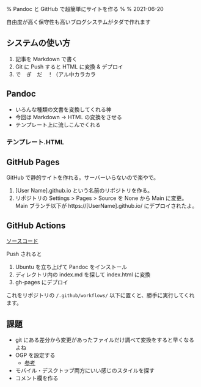 % Pandoc と GitHub で超簡単にサイトを作る
%
% 2021-06-20

自由度が高く保守性も高いブログシステムがタダで作れます

## システムの使い方

1.  記事を Markdown で書く
1.  Git に Push すると HTML に変換 & デプロイ
1.  で　ぎ　だ　！（アル中カラカラ

## Pandoc

- いろんな種類の文書を変換してくれる神
- 今回は Markdown → HTML の変換をさせる
- テンプレート上に流しこんでくれる

### テンプレート.HTML

## GitHub Pages

GitHub で静的サイトを作れる。サーバーいらないので楽やで。

1. [User Name].github.io という名前のリポジトリを作る。
2. リポジトリの Settings > Pages > Source を None から Main に変更。Main ブランチ以下が https://[UserName].github.io/ にデプロイされたよ。

## GitHub Actions

[ソースコード](https://github.com/kanade-k-1228/kanade-k-1228.github.io/blob/main/.github/workflows/main.yml)

Push されると

1. Ubuntu を立ち上げて Pandoc をインストール
2. ディレクトリ内の index.md を探して index.html に変換
3. gh-pages にデプロイ

これをリポジトリの `/.github/workflows/` 以下に置くと、勝手に実行してくれます。

## 課題

- git にある差分から変更があったファイルだけ調べて変換をすると早くなるよね
- OGP を設定する
  - [参考](https://speakerdeck.com/kubotak/ssgnasaitodeogphua-xiang-wodong-de-sheng-cheng-sitai)
- モバイル・デスクトップ両方にいい感じのスタイルを探す
- コメント欄を作る
